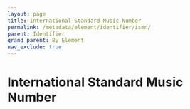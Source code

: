 ```yaml
---
layout: page
title: International Standard Music Number
permalink: /metadata/element/identifier/ismn/
parent: Identifier
grand_parent: By Element
nav_exclude: true
---
```


# International Standard Music Number
